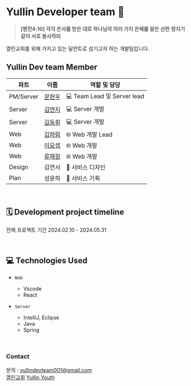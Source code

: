 # Yullin Developer team 👋
> **[벧전4:10] 각각 은사를 받은 대로 하나님의 여러 가지 은혜를 맡은 선한 청지기 같이 서로 봉사하라** <br>

열린교회를 위해 가지고 있는 달란트로 섬기고자 하는 개발팀입니다.
<br>

## Yullin Dev team Member
| 파트 | 이름 | 역할 및 담당 |
| --- | --- | --- |
| PM/Server | [문현우](https://github.com/nnlnuu) | 💻 Team Lead 및 Server lead |
| Server | [김연지](https://github.com/Yeonji-Lindsay) | 💻 Server 개발 |
| Server | [김동휘](https://github.com/qlqsns) | 💻 Server 개발 |
| Web | [김하람](https://github.com/alicehrk) | 🌐 Web 개발 Lead |
| Web | [이요셉](https://github.com/kebab000) | 🌐 Web 개발 |
| Web | [류채원](https://github.com/RyuChaewon) | 🌐 Web 개발 |
| Design | 김연서 | 📢 서비스 디자인 |
| Plan | 성윤하 | 📢 서비스 기획 |
<br>

## 🗓️ Development project timeline

전체 프로젝트 기간
2024.02.10 - 2024.05.31

<br>

## 💻 Technologies Used
- `Web`  
  - Vscode
  - React
    
- `Server`
  - IntelliJ, Eclipse
  - Java
  - Spring 
<br>

### Contact
문의 : yullindevteam001@gmail.com
<br>
[열린교회](https://www.yullin.org)  [Yullin Youth](https://www.youtube.com/@yullinyouth426) 

<!--

**Here are some ideas to get you started:**

🙋‍♀️ A short introduction - what is your organization all about?
🌈 Contribution guidelines - how can the community get involved?
👩‍💻 Useful resources - where can the community find your docs? Is there anything else the community should know?
🍿 Fun facts - what does your team eat for breakfast?
🧙 Remember, you can do mighty things with the power of [Markdown](https://docs.github.com/github/writing-on-github/getting-started-with-writing-and-formatting-on-github/basic-writing-and-formatting-syntax)
-->
